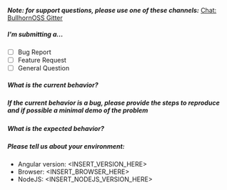 _**Note: for support questions, please use one of these channels:**_ [Chat: BullhornOSS Gitter](https://gitter.im/bullhorn/Open-Source)

##### **I'm submitting a...**

* [ ] Bug Report
* [ ] Feature Request
* [ ] General Question

##### **What is the current behavior?**

##### **If the current behavior is a bug, please provide the steps to reproduce and if possible a minimal demo of the problem**

##### **What is the expected behavior?**

##### **Please tell us about your environment:**

* Angular version: <INSERT_VERSION_HERE>
* Browser: <INSERT_BROWSER_HERE>
* NodeJS: <INSERT_NODEJS_VERSION_HERE>
